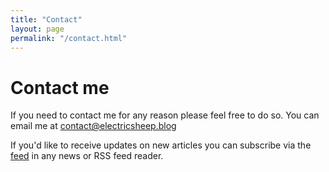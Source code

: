 ```yaml
---
title: "Contact"
layout: page
permalink: "/contact.html"
---
```


# Contact me

If you need to contact me for any reason please feel free to do so. You can
email me at [contact@electricsheep.blog](mailto:contact@electricsheep.blog)

If you'd like to receive updates on new articles you can subscribe via the [feed](/feed.xml) in any news or RSS feed reader.
